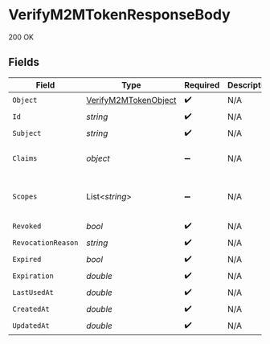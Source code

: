 # VerifyM2MTokenResponseBody

200 OK


## Fields

| Field                                                                    | Type                                                                     | Required                                                                 | Description                                                              | Example                                                                  |
| ------------------------------------------------------------------------ | ------------------------------------------------------------------------ | ------------------------------------------------------------------------ | ------------------------------------------------------------------------ | ------------------------------------------------------------------------ |
| `Object`                                                                 | [VerifyM2MTokenObject](../../Models/Operations/VerifyM2MTokenObject.md)  | :heavy_check_mark:                                                       | N/A                                                                      |                                                                          |
| `Id`                                                                     | *string*                                                                 | :heavy_check_mark:                                                       | N/A                                                                      | mt_f7f0ba8c3b4843ce7d85fcdd5e71853e                                      |
| `Subject`                                                                | *string*                                                                 | :heavy_check_mark:                                                       | N/A                                                                      | mch_2xhFjEI5X2qWRvtV13BzSj8H6Dk                                          |
| `Claims`                                                                 | *object*                                                                 | :heavy_minus_sign:                                                       | N/A                                                                      | {<br/>"important_metadata": "Some useful data"<br/>}                     |
| `Scopes`                                                                 | List<*string*>                                                           | :heavy_minus_sign:                                                       | N/A                                                                      | [<br/>"mch_2xhFjEI5X2qWRvtV13BzSj8H6Dk",<br/>"mch_2yGkLpQ7Y3rXSwtU24CzTk9I7Em"<br/>] |
| `Revoked`                                                                | *bool*                                                                   | :heavy_check_mark:                                                       | N/A                                                                      | false                                                                    |
| `RevocationReason`                                                       | *string*                                                                 | :heavy_check_mark:                                                       | N/A                                                                      | Revoked by user                                                          |
| `Expired`                                                                | *bool*                                                                   | :heavy_check_mark:                                                       | N/A                                                                      | false                                                                    |
| `Expiration`                                                             | *double*                                                                 | :heavy_check_mark:                                                       | N/A                                                                      | 1716883200                                                               |
| `LastUsedAt`                                                             | *double*                                                                 | :heavy_check_mark:                                                       | N/A                                                                      | 1716883200                                                               |
| `CreatedAt`                                                              | *double*                                                                 | :heavy_check_mark:                                                       | N/A                                                                      | 1716883200                                                               |
| `UpdatedAt`                                                              | *double*                                                                 | :heavy_check_mark:                                                       | N/A                                                                      | 1716883200                                                               |